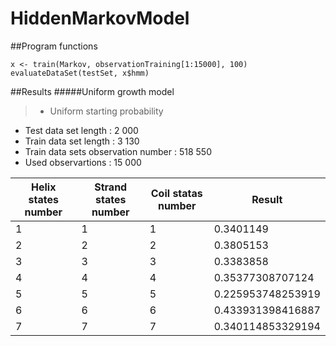 # HiddenMarkovModel
##Program functions
```
x <- train(Markov, observationTraining[1:15000], 100)
evaluateDataSet(testSet, x$hmm)
```
##Results
#####Uniform growth model
> - Uniform starting probability
- Test data set length : 2 000
- Train data set length : 3 130
- Train data sets observation number : 518 550
- Used observartions : 15 000

| Helix states number | Strand states number | Coil statas number | Result |
| ------------------- | -------------------- | ------------------ | ------ |
| 1 | 1 | 1 | 0.3401149 |
| 2 | 2 | 2 | 0.3805153 |
| 3 | 3 | 3 | 0.3383858 |
| 4 | 4 | 4 | 0.35377308707124 |
| 5 | 5 | 5 | 0.225953748253919 |
| 6 | 6 | 6 | 0.433931398416887 |
| 7 | 7 | 7 | 0.340114853329194 |
